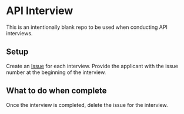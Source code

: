 # API Interview

This is an intentionally blank repo to be used when conducting API interviews. 

## Setup

Create an [Issue](https://github.com/PolyAI-LDN/api-interview/issues) for each interview. Provide the applicant with the issue number at the beginning of the interview.

## What to do when complete

Once the interview is completed, delete the issue for the interview.
